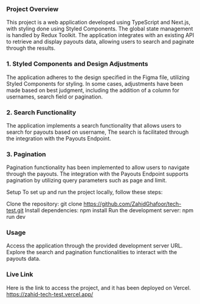 ### Project Overview

This project is a web application developed using TypeScript and Next.js, with styling done using Styled Components. The global state management is handled by Redux Toolkit. The application integrates with an existing API to retrieve and display payouts data, allowing users to search and paginate through the results.

### 1. Styled Components and Design Adjustments

The application adheres to the design specified in the Figma file, utilizing Styled Components for styling. In some cases, adjustments have been made based on best judgment, including the addition of a column for usernames, search field or pagination.

### 2. Search Functionality

The application implements a search functionality that allows users to search for payouts based on username, The search is facilitated through the integration with the Payouts Endpoint.

### 3. Pagination

Pagination functionality has been implemented to allow users to navigate through the payouts. The integration with the Payouts Endpoint supports pagination by utilizing query parameters such as page and limit.

Setup
To set up and run the project locally, follow these steps:

Clone the repository: git clone <https://github.com/ZahidGhafoor/tech-test.git>
Install dependencies: npm install
Run the development server: npm run dev

### Usage

Access the application through the provided development server URL.
Explore the search and pagination functionalities to interact with the payouts data.

### Live Link

Here is the link to access the project, and it has been deployed on Vercel.
<https://zahid-tech-test.vercel.app/>
